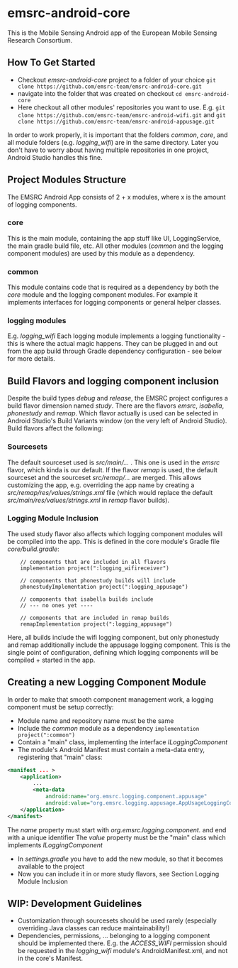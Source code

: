 # emsrc-android-core

This is the Mobile Sensing Android app of the European Mobile Sensing Research Consortium.


## How To Get Started

* Checkout _emsrc-android-core_ project to a folder of your choice ```git clone https://github.com/emsrc-team/emsrc-android-core.git```
* navigate into the folder that was created on checkout  ```cd emsrc-android-core```
* Here checkout all other modules' repositories you want to use. E.g. ```git clone https://github.com/emsrc-team/emsrc-android-wifi.git``` and ```git clone https://github.com/emsrc-team/emsrc-android-appusage.git```

In order to work properly, it is important that the folders _common_, _core_, and all module folders (e.g. _logging_wifi_) are in the same directory.
Later you don't have to worry about having multiple repositories in one project, Android Studio handles this fine.

## Project Modules Structure

The EMSRC Android App consists of 2 + x modules, where x is the amount of logging components.

### core

This is the main module, containing the app stuff like UI, LoggingService, the main gradle build file, etc. All other modules (_common_ and the logging component modules) are used by this module as a dependency.

### common

This module contains code that is required as a dependency by both the _core_ module and the logging component modules. For example it implements interfaces for logging components or general helper classes.

### logging modules

E.g. _logging_wifi_
Each logging module implements a logging functionality - this is where the actual magic happens. They can be plugged in and out from the app build through Gradle dependency configuration - see below for more details.

## Build Flavors and logging component inclusion

Despite the build types _debug_ and _release_, the EMSRC project configures a build flavor dimension named _study_. There are the flavors _emsrc_, _isabella_, _phonestudy_ and _remap_. Which flavor actually is used can be selected in Android Studio's Build Variants window (on the very left of Android Studio). 
Build flavors affect the following:

### Sourcesets
The default sourceset used is _src/main/..._ . This one is used in the _emsrc_ flavor, which kinda is our default.
If the flavor _remap_ is used, the default sourceset and the sourceset _src/remap/..._ are merged. This allows customizing the app, e.g. overriding the app name by creating a _src/remap/res/values/strings.xml_ file (which would replace the default _src/main/res/values/strings.xml_ in _remap_ flavor builds).

### Logging Module Inclusion
The used study flavor also affects which logging component modules will be compiled into the app. This is defined in the core module's Gradle file _core/build.gradle_:
```
    // components that are included in all flavors
    implementation project(":logging_wifireceiver")

    // components that phonestudy builds will include
    phonestudyImplementation project(":logging_appusage")

    // components that isabella builds include
    // --- no ones yet ----

    // components that are included in remap builds
    remapImplementation project(":logging_appusage")
```
Here, all builds include the wifi logging component, but only phonestudy and remap additionally include the appusage logging component. This is the single point of configuration, defining which logging components will be compiled + started in the app.

## Creating a new Logging Component Module

In order to make that smooth component management work, a logging component must be setup correctly:
* Module name and repository name must be the same
* Include the _common_ module as a dependency ```implementation project(":common")```
* Contain a "main" class, implementing the interface _ILoggingComponent_
* The module's Android Manifest must contain a meta-data entry, registering that "main" class:
```xml
<manifest ... >
    <application>
        ...
        <meta-data
            android:name="org.emsrc.logging.component.appusage"
            android:value="org.emsrc.logging.appusage.AppUsageLoggingComponent" />
    </application>
</manifest>
```
  The _name_ property must start with _org.emsrc.logging.component._ and end with a unique identifier
  The _value_ property must be the "main" class which implements _ILoggingComponent_
  
* In _settings.gradle_ you have to add the new module, so that it becomes available to the project
* Now you can include it in or more study flavors, see Section Logging Module Inclusion
  
  
  
## WIP: Development Guidelines

* Customization through sourcesets should be used rarely (especially overriding Java classes can reduce maintainability!)
* Dependencies, permissions, ... belonging to a logging component should be implemented there. E.g. the _ACCESS_WIFI_ permission should be requested in the _logging_wifi_ module's AndroidManifest.xml, and not in the core's Manifest.
